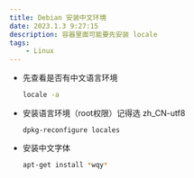 ```yaml
---
title: Debian 安装中文环境
date: 2023.1.3 9:27:15
description: 容器里面可能要先安装 locale
tags:
	- Linux 
---
```

- 先查看是否有中文语言环境

    ```bash
    locale -a    
    ```
    
- 安装语言环境（root权限）记得选 zh_CN-utf8
    
    ```
    dpkg-reconfigure locales
    ```

- 安装中文字体

    ```bash
    apt-get install *wqy*
    ```
    
    
<script src="https://giscus.app/client.js"
        data-repo="HCY-ASLEEP/HCY-ASLEEP.github.io"
        data-repo-id="R_kgDOISFjNg"
        data-category="Announcements"
        data-category-id="DIC_kwDOISFjNs4CUJyb"
        data-mapping="pathname"
        data-strict="0"
        data-reactions-enabled="1"
        data-emit-metadata="0"
        data-input-position="bottom"
        data-theme="light"
        data-lang="zh-CN"
        crossorigin="anonymous"
        async>
</script>
